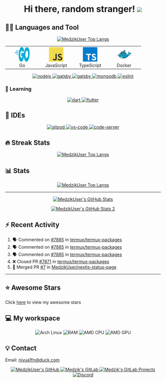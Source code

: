 <h1 align="center">
  Hi there, random stranger!
  <img src="https://cdn.magicuser.cf/Zw2ELB8.gif" width="28">
</h1>

## 👨‍💻 Languages and Tool

<p align="center">
  <a href="https://github.com/anuraghazra/github-readme-stats">
    <img alt="MedzikUser Top Langs" src="https://github-readme-stats.vercel.app/api/top-langs/?username=MedzikUser&theme=radical&count_private=true&layout=compact" />
  </a>
</p>

<table>
  <tr>
    <td align="center" width="96">
      <a href="https://golang.org/">
        <img src="assets/icons/go-flat.svg" alt="go" width="48" height="48" />
      </a>
      <br>Go
    </td>
    <td align="center" width="96">
      <a href="https://developer.mozilla.org/en/JavaScript">
        <img src="assets/icons/javascript.svg" alt="javascript" width="48" height="48" />
      </a>
      <br>JavaScript
    </td>
    <td align="center" width="96">
      <a href="https://www.typescriptlang.org/">
        <img src="assets/icons/typescript.svg" alt="typescript" width="48" height="48" />
      </a>
      <br>TypeScript
    </td>
    <td align="center" width="96">
      <a href="https://www.docker.com/">
        <img src="assets/icons/docker.svg" alt="docker" width="48" height="48" />
      </a>
      <br>Docker
    </td>
  </tr>
</table>

<p align="center">
  <a href="https://nodejs.org/">
    <img src="https://img.shields.io/badge/Node.js-339933?style=for-the-badge&logo=nodedotjs&logoColor=white" alt="nodejs" />
  </a>
  <a href="https://reactjs.org/">
    <img src="https://img.shields.io/badge/React-20232A?style=for-the-badge&logo=react&logoColor=61DAFB" alt="gatsby" />
  </a>
  <a href="https://www.gatsbyjs.com/">
    <img src="https://img.shields.io/badge/Gatsby-663399?style=for-the-badge&logo=gatsby&logoColor=white" alt="gatsby" />
  </a>
  <a href="https://www.mongodb.com/">
    <img src="https://img.shields.io/badge/MongoDB-4EA94B?style=for-the-badge&logo=mongodb&logoColor=white" alt="mongodb" />
  </a>
  <a href="https://eslint.org/">
    <img src="https://img.shields.io/badge/eslint-3A33D1?style=for-the-badge&logo=eslint&logoColor=white" alt="eslint" />
  </a>
</p>

### 🧠 Learning

<p align="center">
  <a href="https://dart.dev/">
    <img src="https://img.shields.io/badge/Dart-0175C2?style=for-the-badge&logo=dart&logoColor=white" alt="dart" />
  </a>
  <a href="https://flutter.dev/">
    <img src="https://img.shields.io/badge/Flutter-02569B?style=for-the-badge&logo=flutter&logoColor=white" alt="flutter" />
  </a>
</p>

## 📝 IDEs

<p align="center">
  <a href="https://www.gitpod.io/">
    <img src="https://img.shields.io/badge/GitPod-12100C?style=for-the-badge&logo=gitpod" alt="gitpod" />
  </a>
  <a href="https://code.visualstudio.com/">
    <img src="https://img.shields.io/badge/Visual_Studio_Code-0078D4?style=for-the-badge&logo=visual-studio-code&logoColor=white" alt="vs-code" />
  </a>
  <a href="https://github.com/cdr/code-server">
    <img src="https://img.shields.io/badge/Code_Server-0078D4?style=for-the-badge&logo=visual-studio-code" alt="code-server" />
  </a>
</p>

## 🔥 Streak Stats

<p align="center">
  <a href="https://git.io/streak-stats">
    <img alt="MedzikUser Top Langs" src="https://github-readme-streak-stats.herokuapp.com/?user=MedzikUser&theme=dracula" />
  </a>
</p>

## 📊 Stats

<p align="center">
  <a href="https://git.io/JEwT2">
    <img alt="MedzikUser Top Langs" src="https://activity-graph.herokuapp.com/graph?username=MedzikUser&bg_color=1F222E&color=F8D866&line=F85D7F&point=FFFFFF&hide_border=true" />
  </a>
</p>

---

<p align="center">
  <a href="https://git.io/JJmN9">
    <img alt="MedzikUser's GitHub Stats" src="https://github-readme-stats.vercel.app/api?username=MedzikUser&show_icons=true&theme=radical&line_height=27&include_all_commits=true&count_private=true" />
  </a>
</p>

<p align="center">
  <a href="https://github.com/MedzikUser/github-stats">
    <img alt="MedzikUser's GitHub Stats 2" src="https://raw.githubusercontent.com/MedzikUser/github-stats/master/generated/overview.svg" />
  </a>
</p>

## ⚡ Recent Activity

<!--START_SECTION:activity-->
1. 🗣 Commented on [#7885](https://github.com/termux/termux-packages/issues/7885) in [termux/termux-packages](https://github.com/termux/termux-packages)
2. 🗣 Commented on [#7885](https://github.com/termux/termux-packages/issues/7885) in [termux/termux-packages](https://github.com/termux/termux-packages)
3. 🗣 Commented on [#7885](https://github.com/termux/termux-packages/issues/7885) in [termux/termux-packages](https://github.com/termux/termux-packages)
4. ❌ Closed PR [#7871](https://github.com/termux/termux-packages/pull/7871) in [termux/termux-packages](https://github.com/termux/termux-packages)
5. 🎉 Merged PR [#7](https://github.com/MedzikUser/nextjs-status-page/pull/7) in [MedzikUser/nextjs-status-page](https://github.com/MedzikUser/nextjs-status-page)
<!--END_SECTION:activity-->

---

## ⭐ Awesome Stars
Click [here](AWESOME-STARS.md) to view my awesome stars

## 💻 My workspace

<p align="center">
  <img alt="Arch Linux" src="https://img.shields.io/badge/Arch_Linux-1793D1?style=for-the-badge&logo=arch-linux&logoColor=white" />
  <img alt="RAM" src="https://img.shields.io/badge/RAM-2GB-0071C5?style=for-the-badge" />
  <img alt="AMD CPU" src="https://img.shields.io/badge/AMD-C--70_APU-ED1C24?style=for-the-badge&logo=amd&logoColor=white" />
  <img alt="AMD GPU" src="https://img.shields.io/badge/AMD-ATI_Radeon_HD_7290-ED1C24?style=for-the-badge&logo=amd&logoColor=white" />
</p>

## 💡 Contact

Email: nivua1fn@duck.com

<p align="center">
  <a href="https://github.com/MedzikUser">
    <img alt="MedzikUser's GitHub" src="https://img.shields.io/badge/GitHub-100000?style=for-the-badge&logo=github&logoColor=white" />
  </a>
  <a href="https://gitlab.com/Medzik">
    <img alt="Medzik's GitLab" src="https://img.shields.io/badge/GitLab-330F63?style=for-the-badge&logo=gitlab&logoColor=white" />
  </a>
  <a href="https://gitlab.com/MedzikUser">
    <img alt="Medzik's GitLab Projects" src="https://img.shields.io/badge/GitLab_Projects-330F63?style=for-the-badge&logo=gitlab&logoColor=white" />
  </a>
  <a href="https://discord.com/users/695958092130680923">
    <img alt="Discord" src="https://img.shields.io/badge/Discord-7289DA?style=for-the-badge&logo=discord&logoColor=white" />
  </a>
</p>
